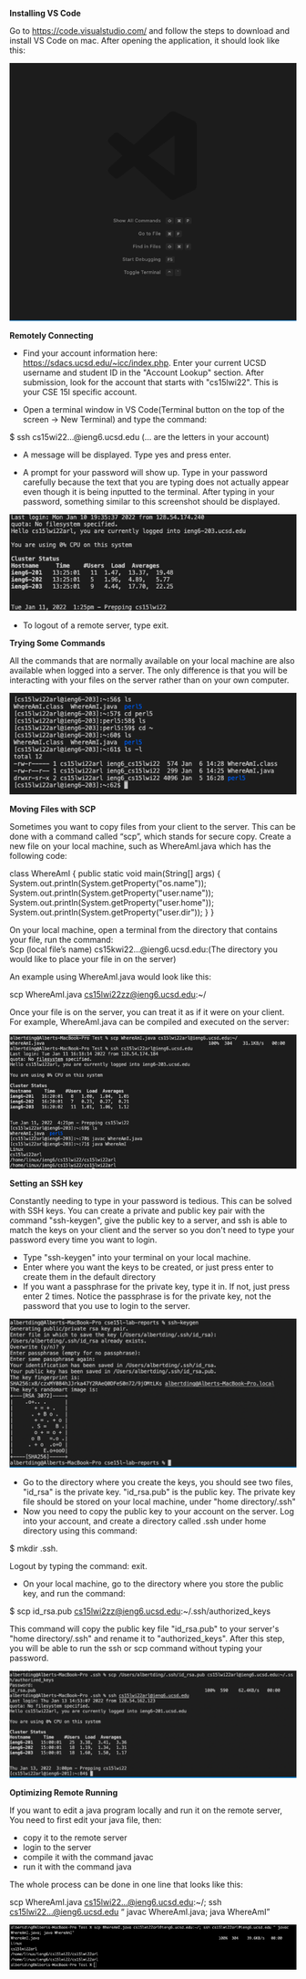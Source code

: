 

**Installing VS Code**

Go to https://code.visualstudio.com/ and follow the steps to download and install VS Code on mac. After opening the application, it should look like this: 

![Image](1.png)

**Remotely Connecting**

- Find your account information here: https://sdacs.ucsd.edu/~icc/index.php. Enter your current UCSD username and student ID in the "Account Lookup" section. After submission, look for the account that starts with "cs15lwi22". This is your CSE 15l specific account. 

- Open a terminal window in VS Code(Terminal button on the top of the screen -> New Terminal) and type the command: 

$ ssh cs15wi22…@ieng6.ucsd.edu 
(... are the letters in your account)

- A message will be displayed. Type yes and press enter. 

- A prompt for your password will show up. Type in your password carefully because the text that you are typing does not actually appear even though it is being inputted to the terminal. After typing in your password, something similar to this screenshot should be displayed. 

![Image](2.png)

- To logout of a remote server, type exit.

**Trying Some Commands**

All the commands that are normally available on your local machine are also available when logged into a server. The only difference is that you will be interacting with your files on the server rather than on your own computer. 

![Image](3.png)

**Moving Files with SCP**

Sometimes you want to copy files from your client to the server. This can be done with a command called “scp”, which stands for secure copy. Create a new file on your local machine, such as WhereAmI.java which has the following code:

class WhereAmI {
   public static void main(String[] args) {
     System.out.println(System.getProperty("os.name"));
     System.out.println(System.getProperty("user.name"));
     System.out.println(System.getProperty("user.home"));
     System.out.println(System.getProperty("user.dir"));
   }
 }


On your local machine, open a terminal from the directory that contains your file, run the command:  
Scp (local file’s name) cs15kwi22…@ieng6.ucsd.edu:(The directory you would like to place your file in on the server)

An example using WhereAmI.java would look like this: 

scp WhereAmI.java cs15lwi22zz@ieng6.ucsd.edu:~/

Once your file is on the server, you can treat it as if it were on your client. For example, WhereAmI.java can be compiled and executed on the server: 

![Image](4.png)

**Setting an SSH key**

Constantly needing to type in your password is tedious. This can be solved with SSH keys. You can create a private and public key pair with the command "ssh-keygen", give the public key to a server, and ssh is able to match the keys on your client and the server so you don't need to type your password every time you want to login. 
- Type "ssh-keygen" into your terminal on your local machine.
- Enter where you want the keys to be created, or just press enter to create them in the default directory
- If you want a passphrase for the private key, type it in. If not, just press enter 2 times. Notice the passphrase is for the private key, not the password that you use to login to the server. 

![Image](5.png)

- Go to the directory where you create the keys, you should see two files, "id_rsa" is the private key. "id_rsa.pub" is the public key. The private key file should be stored on your local machine, under "home directory/.ssh"
- Now you need to copy the public key to your account on the server. Log into your account, and create a directory called .ssh under home directory using this command:
 
$ mkdir .ssh.
 
Logout by typing the command: exit.

- On your local machine, go to the directory where you store the public key, and run the command:

$  scp id_rsa.pub cs15lwi2zz@ieng6.ucsd.edu:~/.ssh/authorized_keys

This command will copy the public key file "id_rsa.pub" to your server's "home directory/.ssh" and rename it to "authorized_keys". After this step, you will be able to run the ssh or scp command without typing your password.

![Image](6.png)

**Optimizing Remote Running**

If you want to edit a java program locally and run it on the remote server, You need to first edit your java file, then:

- copy it to the remote server
- login to the server
- compile it with the command javac
- run it with the command java

The whole process can be done in one line that looks like this:

scp WhereAmI.java cs15lwi22...@ieng6.ucsd.edu:~/; ssh cs15lwi22...@ieng6.ucsd.edu “ javac WhereAmI.java; java WhereAmI”

![Image](7.png)